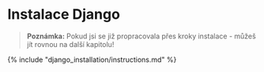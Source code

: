 # Instalace Django

> **Poznámka:** Pokud jsi se již propracovala přes kroky instalace - můžeš jít rovnou na další kapitolu!

{% include "django_installation/instructions.md" %}